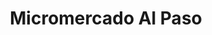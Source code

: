 ---
title: "Micromercado Al Paso"
url: /santa-cruz-de-la-sierra/micromercado-al-paso/
shop: quiosco
---